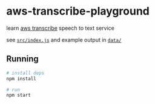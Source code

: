 # aws-transcribe-playground

learn [aws transcribe](https://aws.amazon.com/transcribe/) speech to text service

see [`src/index.js`](src/index.js) and example output in [`data/`](data/)

## Running

```sh
# install deps
npm install

# run
npm start
```
